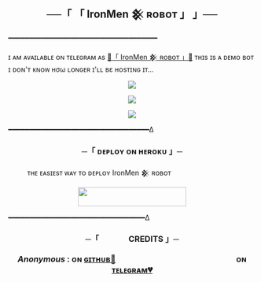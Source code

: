 <h2 align="center">
    ──「 「 IronMen 𒆜 ʀᴏʙᴏᴛ  」 」──
</h2>








━━━━━━━━━━━━━━━━━━━━━━━━━━━━━━━━━━━━



<p align="center">


     
ɪ ᴀᴍ ᴀᴠᴀɪʟᴀʙʟᴇ ᴏɴ ᴛᴇʟᴇɢʀᴀᴍ ᴀs [💞「 IronMen 𒆜 ʀᴏʙᴏᴛ 」💞](https://t.me/Insane_Help)
ᴛʜɪs ɪs ᴀ ᴅᴇᴍᴏ ʙᴏᴛ <br> ɪ ᴅᴏɴ'ᴛ ᴋɴᴏᴡ нσω ʟᴏɴɢᴇʀ ɪ'ʟʟ вε ʜᴏsᴛɪɴɢ ɪᴛ...



    
    


<p align="center">
<a href="https://telegram.me/Insane_Help"><img src="https://img.shields.io/badge/-Support%20Group-black.svg?style=for-the-badge&logo=Telegram"></a>
</p>


<p align="center">
<a href="https://telegram.me/Iron_Men1M"><img src="https://img.shields.io/badge/%20Iron_Men-black.svg?style=for-the-badge&logo=Telegram"></a>
</p>


<p align="center">
<a href="https://telegram.me/always_hungry365"><img src="https://img.shields.io/badge/%20Aʙʜɪᴍᴀɴʏᴜ Sɪɴɢʜ Rᴀɴᴀᴡᴀᴛ-black.svg?style=for-the-badge&logo=Telegram"></a>
</p>

━━━━━━━━━━━━━━━━━━━━━━━━━━━━━━━━━━∆

<h3 align="center">
    ─「 ᴅᴇᴩʟᴏʏ ᴏɴ ʜᴇʀᴏᴋᴜ 」─
</h3>

ㅤㅤㅤᴛʜᴇ ᴇᴀsɪᴇsᴛ ᴡᴀʏ ᴛᴏ ᴅᴇᴘʟᴏʏ  IronMen 𒆜 ʀᴏʙᴏᴛ  

<p align="center"><a href="https://heroku.com/deploy?template=https://github.com/devil3420/IronMenManagement"> <img src="https://img.shields.io/badge/Deploy%20To%20Heroku-black?style=for-the-badge&logo=heroku" width="220" height="38.45"/></a></p>


 ━━━━━━━━━━━━━━━━━━━━━━━━━━━━━━━━━∆
 
 
<h3 align="center">
    ─「ㅤㅤㅤㅤCREDITS 」─


 *Anonymous* :  ᴏɴ [ɢɪᴛʜᴜʙ💞](https://github.com/AnonymousBoy1025)ㅤㅤㅤㅤㅤㅤㅤㅤㅤㅤㅤㅤㅤㅤㅤㅤ  ᴏɴ [ᴛᴇʟᴇɢʀᴀᴍ💔](https://telegram.me/always_hungry365)
